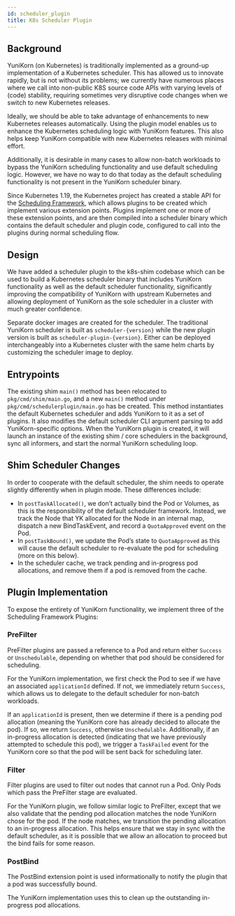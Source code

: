 ```yaml
---
id: scheduler_plugin
title: K8s Scheduler Plugin
---
```


<!--
* Licensed to the Apache Software Foundation (ASF) under one
* or more contributor license agreements.  See the NOTICE file
* distributed with this work for additional information
* regarding copyright ownership.  The ASF licenses this file
* to you under the Apache License, Version 2.0 (the
* "License"); you may not use this file except in compliance
* with the License.  You may obtain a copy of the License at
*
*      http://www.apache.org/licenses/LICENSE-2.0
*
* Unless required by applicable law or agreed to in writing, software
* distributed under the License is distributed on an "AS IS" BASIS,
* WITHOUT WARRANTIES OR CONDITIONS OF ANY KIND, either express or implied.
* See the License for the specific language governing permissions and
* limitations under the License.
-->

## Background

YuniKorn (on Kubernetes) is traditionally implemented as a ground-up implementation of a Kubernetes scheduler.
This has allowed us to innovate rapidly, but is not without its problems; we currently have numerous places
where we call into non-public K8S source code APIs with varying levels of (code) stability, requiring
sometimes very disruptive code changes when we switch to new Kubernetes releases.

Ideally, we should be able to take advantage of enhancements to new Kubernetes releases automatically.
Using the plugin model enables us to enhance the Kubernetes scheduling logic with YuniKorn features.
This also helps keep YuniKorn compatible with new Kubernetes releases with minimal effort.

Additionally, it is desirable in many cases to allow non-batch workloads to bypass the YuniKorn scheduling
functionality and use default scheduling logic. However, we have no way to do that today as the default
scheduling functionality is not present in the YuniKorn scheduler binary.

Since Kubernetes 1.19, the Kubernetes project has created a stable API for the
[Scheduling Framework](https://kubernetes.io/docs/concepts/scheduling-eviction/scheduling-framework/),
which allows plugins to be created which implement various extension points. Plugins implement one or more
of these extension points, and are then compiled into a scheduler binary which contains the default
scheduler and plugin code, configured to call into the plugins during normal scheduling flow.

## Design

We have added a scheduler plugin to the k8s-shim codebase which can be used to build a Kubernetes
scheduler binary that includes YuniKorn functionality as well as the default scheduler functionality,
significantly improving the compatibility of YuniKorn with upstream Kubernetes and allowing deployment of
YuniKorn as the sole scheduler in a cluster with much greater confidence.

Separate docker images are created for the scheduler. The traditional YuniKorn scheduler is built as
`scheduler-{version}` while the new plugin version is built as `scheduler-plugin-{version}`. Either can be
deployed interchangeably into a Kubernetes cluster with the same helm charts by customizing the scheduler
image to deploy.

## Entrypoints

The existing shim `main()` method has been relocated to `pkg/cmd/shim/main.go`, and a new `main()` method
under `pkg/cmd/schedulerplugin/main.go` has be created. This method instantiates the default Kubernetes
scheduler and adds YuniKorn to it as a set of plugins. It also modifies the default scheduler CLI argument
parsing to add YuniKorn-specific options. When the YuniKorn plugin is created, it will launch an instance
of the existing shim / core schedulers in the background, sync all informers, and start the normal YuniKorn
scheduling loop.

## Shim Scheduler Changes

In order to cooperate with the default scheduler, the shim needs to operate slightly differently when in
plugin mode. These differences include:

 - In `postTaskAllocated()`, we don’t actually bind the Pod or Volumes, as this is the responsibility of
   the default scheduler framework. Instead, we track the Node that YK allocated for the Node in an
   internal map, dispatch a new BindTaskEvent, and record a `QuotaApproved` event on the Pod.
 - In `postTaskBound()`, we update the Pod’s state to `QuotaApproved` as this will cause the default scheduler
   to re-evaluate the pod for scheduling (more on this below).
 - In the scheduler cache, we track pending and in-progress pod allocations, and remove them if a pod is
   removed from the cache.

## Plugin Implementation

To expose the entirety of YuniKorn functionality, we implement three of the Scheduling Framework Plugins:

### PreFilter

PreFilter plugins are passed a reference to a Pod and return either `Success` or `Unschedulable`, depending
on whether that pod should be considered for scheduling.

For the YuniKorn implementation, we first check the Pod to see if we have an associated `applicationId`
defined. If not, we immediately return `Success`, which allows us to delegate to the default scheduler for
non-batch workloads.

If an `applicationId` is present, then we determine if there is a pending pod allocation (meaning the
YuniKorn core has already decided to allocate the pod). If so, we return `Success`, otherwise `Unschedulable`.
Additionally, if an in-progress allocation is detected (indicating that we have previously attempted to
schedule this pod), we trigger a `TaskFailed` event for the YuniKorn core so that the pod will be sent back
for scheduling later.

### Filter

Filter plugins are used to filter out nodes that cannot run a Pod. Only Pods which pass the PreFilter stage
are evaluated. 

For the YuniKorn plugin, we follow similar logic to PreFilter, except that we also validate that the pending
pod allocation matches the node YuniKorn chose for the pod. If the node matches, we transition the pending
allocation to an in-progress allocation. This helps ensure that we stay in sync with the default scheduler,
as it is possible that we allow an allocation to proceed but the bind fails for some reason.

### PostBind

The PostBind extension point is used informationally to notify the plugin that a pod was successfully bound.

The YuniKorn implementation uses this to clean up the outstanding in-progress pod allocations.
